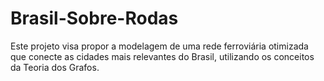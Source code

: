 # Brasil-Sobre-Rodas
Este projeto visa propor a modelagem de uma rede ferroviária otimizada que conecte as cidades mais relevantes do Brasil, utilizando os conceitos da Teoria dos Grafos. 
